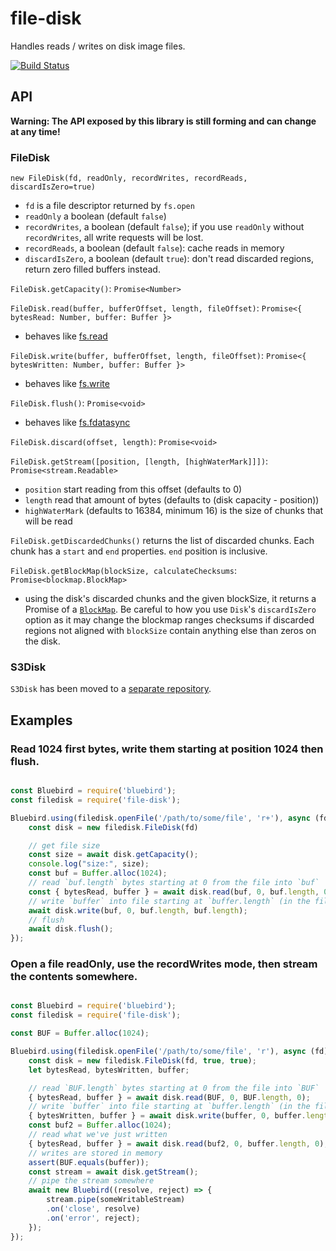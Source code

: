 # file-disk
Handles reads / writes on disk image files.

[![Build Status](https://travis-ci.org/balena-io-modules/file-disk.svg?branch=master)](https://travis-ci.org/balena-io-modules/file-disk)

## API

**Warning: The API exposed by this library is still forming and can change at
any time!**

### FileDisk

`new FileDisk(fd, readOnly, recordWrites, recordReads, discardIsZero=true)`

 - `fd` is a file descriptor returned by `fs.open`
 - `readOnly` a boolean (default `false`)
 - `recordWrites`, a boolean (default `false`); if you use `readOnly` without
 `recordWrites`, all write requests will be lost.
 - `recordReads`, a boolean (default `false`): cache reads in memory
 - `discardIsZero`, a boolean (default `true`): don't read discarded regions,
 return zero filled buffers instead.

`FileDisk.getCapacity()`: `Promise<Number>`

`FileDisk.read(buffer, bufferOffset, length, fileOffset)`: `Promise<{ bytesRead: Number, buffer: Buffer }>`

 - behaves like [fs.read](https://nodejs.org/api/fs.html#fs_fs_read_fd_buffer_offset_length_position_callback)

`FileDisk.write(buffer, bufferOffset, length, fileOffset)`: `Promise<{ bytesWritten: Number, buffer: Buffer }>`

 - behaves like [fs.write](https://nodejs.org/api/fs.html#fs_fs_write_fd_buffer_offset_length_position_callback)

`FileDisk.flush()`: `Promise<void>`

 - behaves like [fs.fdatasync](https://nodejs.org/api/fs.html#fs_fs_fdatasync_fd_callback)

`FileDisk.discard(offset, length)`: `Promise<void>`

`FileDisk.getStream([position, [length, [highWaterMark]]])`: `Promise<stream.Readable>`
 - `position` start reading from this offset (defaults to 0)
 - `length` read that amount of bytes (defaults to (disk capacity - position))
 - `highWaterMark` (defaults to 16384, minimum 16) is the size of chunks that
 will be read

`FileDisk.getDiscardedChunks()` returns the list of discarded chunks. Each chunk
has a `start` and `end` properties. `end` position is inclusive.

`FileDisk.getBlockMap(blockSize, calculateChecksums`: `Promise<blockmap.BlockMap>`
 - using the disk's discarded chunks and the given blockSize, it returns a Promise
of a [`BlockMap`](https://github.com/balena-io-modules/blockmap).
Be careful to how you use `Disk`'s `discardIsZero` option as it may change the
blockmap ranges checksums if discarded regions not aligned with `blockSize`
contain anything else than zeros on the disk.

### S3Disk

`S3Disk` has been moved to a [separate repository](https://github.com/balena-io-modules/s3-disk).

## Examples

### Read 1024 first bytes, write them starting at position 1024 then flush.

```javascript

const Bluebird = require('bluebird');
const filedisk = require('file-disk');

Bluebird.using(filedisk.openFile('/path/to/some/file', 'r+'), async (fd) => {
	const disk = new filedisk.FileDisk(fd)

	// get file size
	const size = await disk.getCapacity();
	console.log("size:", size);
	const buf = Buffer.alloc(1024);
	// read `buf.length` bytes starting at 0 from the file into `buf`
	const { bytesRead, buffer } = await disk.read(buf, 0, buf.length, 0);
	// write `buffer` into file starting at `buffer.length` (in the file)
	await disk.write(buf, 0, buf.length, buf.length);
	// flush
	await disk.flush();
});


```

### Open a file readOnly, use the recordWrites mode, then stream the contents somewhere.

```javascript

const Bluebird = require('bluebird');
const filedisk = require('file-disk');

const BUF = Buffer.alloc(1024);

Bluebird.using(filedisk.openFile('/path/to/some/file', 'r'), async (fd) => {
	const disk = new filedisk.FileDisk(fd, true, true);
	let bytesRead, bytesWritten, buffer;

	// read `BUF.length` bytes starting at 0 from the file into `BUF`
	{ bytesRead, buffer } = await disk.read(BUF, 0, BUF.length, 0);
	// write `buffer` into file starting at `buffer.length` (in the file)
	{ bytesWritten, buffer } = await disk.write(buffer, 0, buffer.length, buffer.length);
	const buf2 = Buffer.alloc(1024);
	// read what we've just written
	{ bytesRead, buffer } = await disk.read(buf2, 0, buffer.length, 0);
	// writes are stored in memory
	assert(BUF.equals(buffer));
	const stream = await disk.getStream();
	// pipe the stream somewhere
	await new Bluebird((resolve, reject) => {
		stream.pipe(someWritableStream)
		.on('close', resolve)
		.on('error', reject);
	});
});

```
